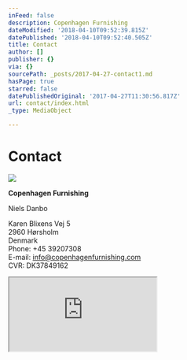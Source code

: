 ```yaml
---
inFeed: false
description: Copenhagen Furnishing
dateModified: '2018-04-10T09:52:39.815Z'
datePublished: '2018-04-10T09:52:40.505Z'
title: Contact
author: []
publisher: {}
via: {}
sourcePath: _posts/2017-04-27-contact1.md
hasPage: true
starred: false
datePublishedOriginal: '2017-04-27T11:30:56.817Z'
url: contact/index.html
_type: MediaObject

---
```

# Contact
![](https://the-grid-user-content.s3-us-west-2.amazonaws.com/b0ccd25c-5a0f-407e-8588-5cdc90217219.jpg)

**Copenhagen Furnishing**

Niels Danbo

Karen Blixens Vej 5  
2960 Hørsholm  
Denmark  
Phone: +45 39207308   
E-mail: [info@copenhagenfurnishing.com][0]  
CVR: DK37849162

<iframe src="https://the-grid.github.io/ed-location/?latitude=55.877606&amp;longitude=12.544982&amp;zoom=16&amp;address=Karen%20Blixens%20Vej%205%2C%20H%C3%B8rsholm%2C%20Hovedstaden%202960%2C%20Denmark" style=""></iframe>



[0]: mailto:info@copenhagenfurnishing.com
